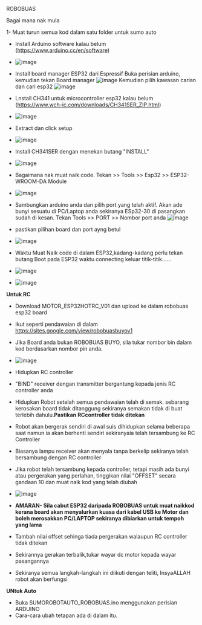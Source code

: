 ROBOBUAS

Bagai mana nak mula

1- Muat turun semua kod dalam satu folder untuk sumo auto
- Install Arduino software kalau belum (https://www.arduino.cc/en/software)
- ![image](https://github.com/user-attachments/assets/d5e1ac11-e52f-4b1e-b002-7e3a9ed0469f)

- Install board manager ESP32 dari Espressif
  Buka perisian arduino, kemudian tekan Board manager
  ![image](https://github.com/user-attachments/assets/c13115bf-03bd-4aa9-bd49-6f9ec5910b2d)
  Kemudian pilih kawasan carian dan cari esp32
  ![image](https://github.com/user-attachments/assets/51c9f8da-faf9-4e49-84d8-6df88c9ce2f2)

- Lnstall CH341 untuk microcontroller esp32 kalau belum (https://www.wch-ic.com/downloads/CH341SER_ZIP.html)
- ![image](https://github.com/user-attachments/assets/d0805ede-bc56-406c-b553-5c014d1370c2)

- Extract dan click setup
- ![image](https://github.com/user-attachments/assets/db6584c4-6d27-42fe-b66c-c5376149aeb5)

- Install CH341SER dengan menekan butang "INSTALL"
- ![image](https://github.com/user-attachments/assets/d0e25c16-c637-4360-a863-792ecece3bfb)

- Bagaimana nak muat naik code. Tekan >> Tools >> Esp32 >> ESP32-WROOM-DA Module
- ![image](https://github.com/user-attachments/assets/326f17ee-cffa-4a50-be4a-181087ee252b)

- Sambungkan arduino anda dan pilih port yang telah aktif. Akan ade bunyi sesuatu di PC/Laptop anda sekiranya ESp32-30 di pasangkan sudah di kesan. Tekan Tools >> PORT >> Nombor port anda
![image](https://github.com/user-attachments/assets/a3b698e5-4871-4168-9591-fe34de632508)

- pastikan pilihan board dan port ayng betul
- ![image](https://github.com/user-attachments/assets/7f73965b-8ea4-4c4f-b3d6-dc67cd00a48c)


- Waktu Muat Naik code di dalam ESP32,kadang-kadang perlu tekan butang Boot pada ESP32 waktu connecting keluar titik-titik......
- ![image](https://github.com/user-attachments/assets/910f7cf3-5f70-49f8-bba0-6b48ae54edd3)
- ![image](https://github.com/user-attachments/assets/92d780cf-f5a8-451f-8d12-6d1ca22ae6fb)



**Untuk RC**
- Download MOTOR_ESP32HOTRC_V01 dan upload ke dalam robobuas esp32 board 
- Ikut seperti pendawaian di dalam https://sites.google.com/view/robobuasbuyov1
- JIka Board anda bukan ROBOBUAS BUYO, sila tukar nombor bin dalam kod berdasarkan nombor pin anda.
- ![image](https://github.com/user-attachments/assets/3e7951b3-e09e-4ede-81b9-f3e0e3a2b73a)

- Hidupkan RC controller
- "BIND" receiver dengan transmitter bergantung kepada jenis RC controller anda
- Hidupkan Robot setelah semua pendawaian telah di semak. sebarang kerosakan board tidak ditanggung sekiranya semakan tidak di buat terlebih dahulu.**Pastikan RCcontroller tidak ditekan**
- Robot akan bergerak sendiri di awal suis dihidupkan selama beberapa saat namun ia akan berhenti sendiri sekiranyaia telah tersambung ke RC Controller
- Biasanya lampu receiver akan menyala tanpa berkelip sekiranya telah bersambung dengan RC controller
- Jika robot telah tersambung kepada controller, tetapi masih ada bunyi atau pergerakan yang perlahan, tinggikan nilai "OFFSET" secara gandaan 10 dan muat naik kod yang telah diubah
- ![image](https://github.com/user-attachments/assets/24fe0820-5f2f-4300-9850-a7cc85b97f7c)

- **AMARAN- Sila cabut ESP32 daripada ROBOBUAS untuk muat naikkod kerana board akan menyalurkan kuasa dari kabel USB ke Motor dan boleh merosakkan PC/LAPTOP sekiranya dibiarkan untuk tempoh yang lama**
- Tambah nilai offset sehinga tiada pergerakan walaupun RC controller tidak ditekan
- Sekirannya gerakan terbalik,tukar wayar dc motor kepada wayar pasangannya
- Sekiranya semua langkah-langkah ini diikuti dengan teliti, InsyaALLAH robot akan berfungsi

**UNtuk Auto**
- Buka SUMOROBOTAUTO_ROBOBUAS.ino menggunakan perisian ARDUINO
- Cara-cara ubah tetapan ada di dalam itu.
